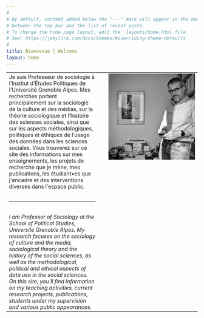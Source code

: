 ```yaml
---
#
# By default, content added below the "---" mark will appear in the home page
# between the top bar and the list of recent posts.
# To change the home page layout, edit the _layouts/home.html file.
# See: https://jekyllrb.com/docs/themes/#overriding-theme-defaults
#
title: Bienvenue | Welcome
layout: home
---
```


<table>
  <tr>
    <td width="48%" valign="top">
      Je suis Professeur de sociologie à l’Institut d’Études Politiques de l’Université Grenoble Alpes. Mes recherches portent principalement sur la sociologie de la culture et des médias, sur la théorie sociologique et l’histoire des sciences sociales, ainsi que sur les aspects méthodologiques, politiques et éthiques de l’usage des données dans les sciences sociales. Vous trouverez sur ce site des informations sur mes enseignements, les projets de recherche que je mène, mes publications, les étudiant•es que j'encadre et des interventions diverses dans l'espace public. 
      <br><br>
      <hr size = 1>
      <br>
      <i>I am Professor of Sociology at the School of Political Studies, Université Grenoble Alpes. My research focuses on the sociology of culture and the media, sociological theory and the history of the social sciences, as well as the methodological, political and ethical aspects of data use in the social sciences. On this site, you'll find information on my teaching activities, current research projects, publications, students under my supervision and various public appearances.</i>
    </td>
    <td width="4%">
    </td>
    <td width="48%" valign="top">
    <img src="/img/DSCF4580_01.jpg">
    </td>  
  </tr>
</table>
